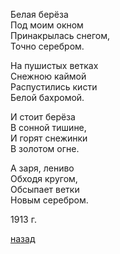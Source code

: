 Белая берёза  
Под моим окном  
Принакрылась снегом,  
Точно серебром.  

На пушистых ветках  
Снежною каймой  
Распустились кисти  
Белой бахромой.  

И стоит берёза  
В сонной тишине,  
И горят снежинки  
В золотом огне.  

А заря, лениво  
Обходя кругом,  
Обсыпает ветки  
Новым серебром.  

1913 г.  

[назад](../index.md)